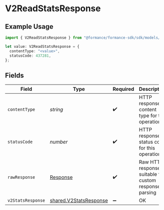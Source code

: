 # V2ReadStatsResponse

## Example Usage

```typescript
import { V2ReadStatsResponse } from "@formance/formance-sdk/sdk/models/operations";

let value: V2ReadStatsResponse = {
  contentType: "<value>",
  statusCode: 437281,
};
```

## Fields

| Field                                                                   | Type                                                                    | Required                                                                | Description                                                             |
| ----------------------------------------------------------------------- | ----------------------------------------------------------------------- | ----------------------------------------------------------------------- | ----------------------------------------------------------------------- |
| `contentType`                                                           | *string*                                                                | :heavy_check_mark:                                                      | HTTP response content type for this operation                           |
| `statusCode`                                                            | *number*                                                                | :heavy_check_mark:                                                      | HTTP response status code for this operation                            |
| `rawResponse`                                                           | [Response](https://developer.mozilla.org/en-US/docs/Web/API/Response)   | :heavy_check_mark:                                                      | Raw HTTP response; suitable for custom response parsing                 |
| `v2StatsResponse`                                                       | [shared.V2StatsResponse](../../../sdk/models/shared/v2statsresponse.md) | :heavy_minus_sign:                                                      | OK                                                                      |